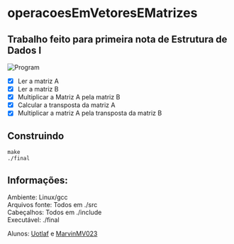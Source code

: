 # operacoesEmVetoresEMatrizes
## Trabalho feito para primeira nota de Estrutura de Dados I

![Program](https://i.imgur.com/3QKaEwV.png)

- [x] Ler a matriz A
- [x] Ler a matriz B
- [x] Multiplicar a Matriz A pela matriz B
- [x] Calcular a transposta da matriz A
- [x] Multiplicar a matriz A pela transposta da matriz B

## Construindo
```
make
./final
```

## Informações:
Ambiente: Linux/gcc\
Arquivos fonte: Todos em ./src\
Cabeçalhos: Todos em ./include\
Executável: ./final

Alunos: [Uotlaf](https://github.com/uotlaf/) e [MarvinMV023](https://github.com/marvinMV23)
